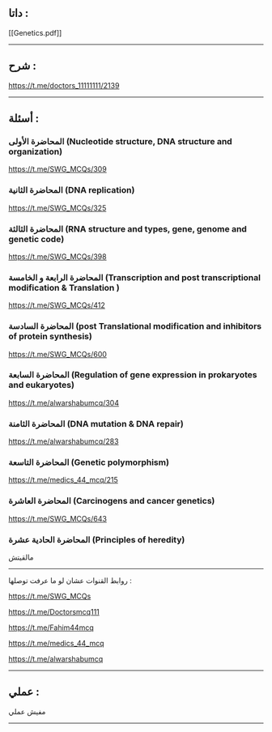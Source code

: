 ##  داتا :

[[Genetics.pdf]]

---
## شرح :

https://t.me/doctors_11111111/2139

---
## أسئلة :

### المحاضرة الأولى (Nucleotide structure, DNA structure and organization)

https://t.me/SWG_MCQs/309

### المحاضرة الثانية (DNA replication)

https://t.me/SWG_MCQs/325

### المحاضرة الثالثة (RNA structure and types, gene, genome and genetic code)

  https://t.me/SWG_MCQs/398

### المحاضرة الرابعة و الخامسة (Transcription and post transcriptional modification  & Translation )

  https://t.me/SWG_MCQs/412
### المحاضرة السادسة (post Translational modification and inhibitors of protein synthesis)

  https://t.me/SWG_MCQs/600

### المحاضرة السابعة (Regulation of gene expression in prokaryotes and eukaryotes)

  https://t.me/alwarshabumcq/304

### المحاضرة الثامنة (DNA mutation & DNA repair)

  https://t.me/alwarshabumcq/283

### المحاضرة التاسعة (Genetic polymorphism)

  https://t.me/medics_44_mcq/215

### المحاضرة العاشرة (Carcinogens and cancer genetics)

https://t.me/SWG_MCQs/643

### المحاضرة الحادية عشرة (Principles of heredity)

مالقيتش 

---

 روابط القنوات عشان لو ما عرفت توصلها :
 
https://t.me/SWG_MCQs

https://t.me/Doctorsmcq111

https://t.me/Fahim44mcq

https://t.me/medics_44_mcq

https://t.me/alwarshabumcq

---
## عملي :

مفيش عملي

---
